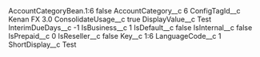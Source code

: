 <?xml version="1.0" encoding="UTF-8"?>
<CustomMetadata xmlns="http://soap.sforce.com/2006/04/metadata" xmlns:xsi="http://www.w3.org/2001/XMLSchema-instance" xmlns:xsd="http://www.w3.org/2001/XMLSchema">
    <label>AccountCategoryBean.1:6</label>
    <protected>false</protected>
    <values>
        <field>AccountCategory__c</field>
        <value xsi:type="xsd:string">6</value>
    </values>
    <values>
        <field>ConfigTagId__c</field>
        <value xsi:type="xsd:string">Kenan FX 3.0</value>
    </values>
    <values>
        <field>ConsolidateUsage__c</field>
        <value xsi:type="xsd:string">true</value>
    </values>
    <values>
        <field>DisplayValue__c</field>
        <value xsi:type="xsd:string">Test</value>
    </values>
    <values>
        <field>InterimDueDays__c</field>
        <value xsi:type="xsd:string">-1</value>
    </values>
    <values>
        <field>IsBusiness__c</field>
        <value xsi:type="xsd:string">1</value>
    </values>
    <values>
        <field>IsDefault__c</field>
        <value xsi:type="xsd:string">false</value>
    </values>
    <values>
        <field>IsInternal__c</field>
        <value xsi:type="xsd:string">false</value>
    </values>
    <values>
        <field>IsPrepaid__c</field>
        <value xsi:type="xsd:string">0</value>
    </values>
    <values>
        <field>IsReseller__c</field>
        <value xsi:type="xsd:string">false</value>
    </values>
    <values>
        <field>Key__c</field>
        <value xsi:type="xsd:string">1:6</value>
    </values>
    <values>
        <field>LanguageCode__c</field>
        <value xsi:type="xsd:string">1</value>
    </values>
    <values>
        <field>ShortDisplay__c</field>
        <value xsi:type="xsd:string">Test</value>
    </values>
</CustomMetadata>
